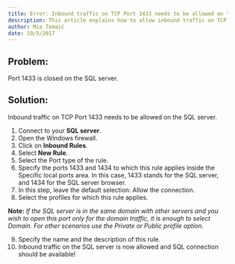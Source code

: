 ```yaml
---
title: Error: Inbound traffic on TCP Port 1433 needs to be allowed on the SQL Server.
description: This article explains how to allow inbound traffic on TCP port 1433.
author: Mia Tomaić
date: 19/5/2017
---
```


## Problem:
Port 1433 is closed on the SQL server.
## Solution:
Inbound traffic on TCP Port 1433 needs to be allowed on the SQL server.
1. Connect to your **SQL server**.
2. Open the Windows firewall.
3. Click on **Inbound Rules**.
4. Select **New Rule**.
5. Select the Port type of the rule.
6. Specify the ports 1433 and 1434 to which this rule applies inside the Specific local ports area. In this case, 1433 stands for the SQL server, and 1434 for the SQL server browser.
7. In this step, leave the default selection: Allow the connection.
8. Select the profiles for which this rule applies.

**Note:** *If the SQL server is in the same domain with other servers and you wish to open this port only for the domain traffic, it is enough to select Domain. For other scenarios use the Private or Public profile option.*

9. Specify the name and the description of this rule.
10. Inbound traffic on the SQL server is now allowed and SQL connection should be available!